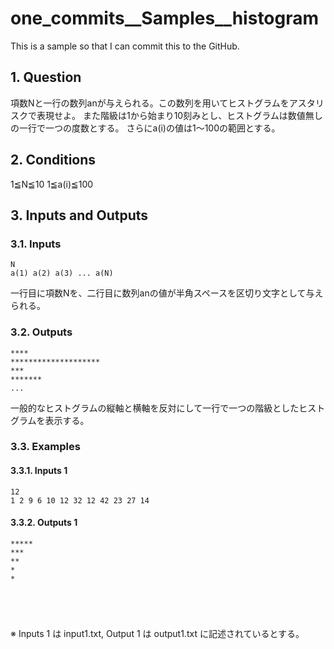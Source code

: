 # one_commits__Samples__histogram

This is a sample so that I can commit this to the GitHub.

## 1. Question

項数Nと一行の数列anが与えられる。この数列を用いてヒストグラムをアスタリスクで表現せよ。
また階級は1から始まり10刻みとし、ヒストグラムは数値無しの一行で一つの度数とする。
さらにa(i)の値は1～100の範囲とする。

## 2. Conditions

1≦N≦10
1≦a(i)≦100

## 3. Inputs and Outputs

### 3.1. Inputs

```
N
a(1) a(2) a(3) ... a(N)
```

一行目に項数Nを、二行目に数列anの値が半角スペースを区切り文字として与えられる。

### 3.2. Outputs

```
****
********************
***
*******
...
```

一般的なヒストグラムの縦軸と横軸を反対にして一行で一つの階級としたヒストグラムを表示する。

### 3.3. Examples

#### 3.3.1. Inputs 1

```
12
1 2 9 6 10 12 32 12 42 23 27 14
```
#### 3.3.2. Outputs 1

```
*****
***
**
*
*





```

※ Inputs 1 は input1.txt, Output 1 は output1.txt に記述されているとする。

